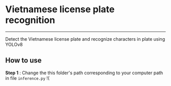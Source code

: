 # **Vietnamese license plate recognition**
---
 Detect the Vietnamese license plate and recognize characters in plate using YOLOv8
## How to use
**Step 1** : Change the this folder's path corresponding to your computer path in file ```inference.py```
!(

